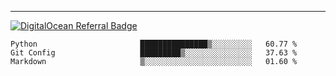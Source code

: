 ---
[![DigitalOcean Referral Badge](https://web-platforms.sfo2.digitaloceanspaces.com/WWW/Badge%203.svg)](https://www.digitalocean.com/?refcode=37fa54d82492&utm_campaign=Referral_Invite&utm_medium=Referral_Program&utm_source=badge)

<!--START_SECTION:waka-->

```text
Python                       ███████████████▒░░░░░░░░░   60.77 %
Git Config                   █████████▒░░░░░░░░░░░░░░░   37.63 %
Markdown                     ▒░░░░░░░░░░░░░░░░░░░░░░░░   01.60 %
```

<!--END_SECTION:waka-->


[linkedin]: https://www.linkedin.com/in/mohamed-elh/

